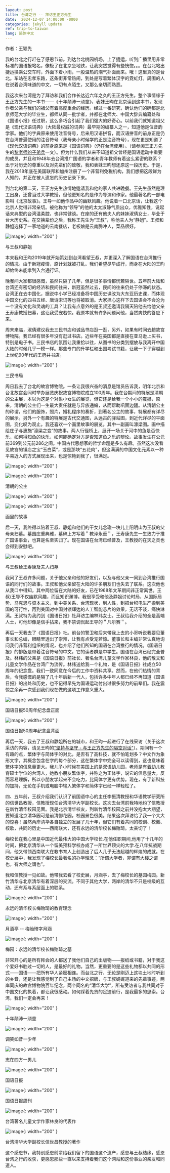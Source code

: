 ```yaml
---
layout: post
title: 台湾之行 -- 拜访王正方先生
date:  2024-12-07 14:00:00 -0000
categories: jekyll update
ref: trip-to-taiwan
lang: 简体中文
---
```


作者：王颖先

我的台北之行赶在了感恩节前。到达台北桃园机场，上了捷运，听到广播里用非常标准的国语报站名，像极了在北京坐地铁，让我突然觉得有些恍惚。。。在台北站出捷运换乘公交车时，外面下着小雨，一股温热的潮气扑面而来。哦！这里真的是台北。车站在忠孝东路，这条街非常热闹，到处是写着繁体汉字的霓虹灯。周围的人在说着台湾味道的中文，一切有点陌生，又那么亲切而熟悉。

我这次来台湾是为了拜访和我们合作长达近六年之久的王正方先生。整个事情缘于王正方先生的一本书——《十年颠沛一顽童》，表妹王昀在北京读到这本书，发现作者父亲与我们的祖父有着高度重合的经历。经过一番研究，确认他们的确都是北京师范大学的毕业生，都师从同一批学者，并都在北师大、中国大辞典编纂处和《国语小报》任过职，这么多巧合引起了我们强大的好奇心。以前我们就知道祖父是《现代汉语词典》（大陆最权威的词典）最早期的编纂人之一，知道他是位音韵学家。他们的字典原来使用注音符号，后来用汉语拼音，而汉语拼音的前身正是仍在台湾普遍使用的注音符号（我母亲小时候学的正是注音符号），现在更是知道了《现代汉语词典》的前身原来是《国语词典》（仍在台湾使用）。（请参阅王正方先生的<a href="{{ site.baseurl }}{% link _posts/2019-01-28-prof-li-disciples-cn.md %}">黎老师的子弟兵</a>一文）。但为什么我们从来不知道祖父曾经是国语运动中重要的成员，并且和1948年去台湾推广国语的学者和青年教师有着这么紧密的联系？出于对历史的尊重以及对先辈们的致敬，我和表妹王昀想还原这一段历史。于是，我在2018年底在美国联邦和加州注册了一个非营利免税机构，我们想把这段鲜为人知的，并正在被人遗忘的历史记录下来。

到台北的第二天，王正方先生热情地邀请我和他的家人共进晚餐。王先生虽然是理工出身，还曾当过大学教授，但他更知名的是作为导演和作家。他最著名的一部电影叫《北京故事》。王导一如他作品中的幽默风趣。他说着一口北京话，让我这个北京人觉得非常亲切。被他称为“领导”的他的太太淑静气质出众，优雅知性，说起话来典型的台湾温柔腔，也非常健谈。在座的还有他夫人的妹妹淑倩女士，毕业于台大历史系。在交换辈份之后，我称王先生为“王叔”，称他夫人为“静姐”。王叔和静姐选择了一家地道的云南餐店，老板娘是云南腾冲人，菜品很好。

![image](/assets/imgs/with_peterNFamily.jpg "与王叔和静姐"){: width="200" }

与王叔和静姐

本来我和王昀2019年就开始策划到台湾看望王叔，并更深入了解国语在台湾推行的情况。由于新冠疫情，原计划就被打乱。我们希望尽早成行，而身在大陆的王昀却始终未能拿到入台通行证。

晚餐间大家都很感慨，虽然只隔了几年，但是很多事情都恍若隔世。五年前大陆和台湾还有密切的经济和民间往来，新冠虽然过去，民间的往来仍处于停滞的状态。台湾正在去中国化，据说中小学已经准备将中国历史课改为大东亚历史课，而体现中国文化的四书五经、唐诗宋词等也将被取消。大家担心这样下去国语会不会沦为一个没有文化和灵魂的工具？让我有点意外的是王叔还邀请我隔天陪他去给他父亲王寿康教授扫墓，这让我受宠若惊。我原本就有许多问题问他，当然爽快的答应下来。

周末来临，淑倩建议我去三民书店和诚品书店逛一逛，另外，如果有时间去趟故宫博物院。我已经有很多年没有逛过书店。近些年在美国都是直接在亚马逊上买书，特别是电子书。三民书店的氛围让我重拾以往，从图书的分类到摆放与我离开中国大陆的时候几乎一模一样。那些专门的升学栏和出国考试书籍，让我一下子穿越到上世纪90年代的王府井书店。

![image](/assets/imgs/sanmin_bookstore.jpg "三民书局"){: width="200" }

三民书局

周日我去了台北的故宫博物院。一条让我很兴奋的消息是馆员告诉我，明年北京和台北故宫会同时举办展览庆祝故宫博物院成立100周年。我在台期间的特展是清朝的公主展，本以为这是个对象小女生的展览，但它还是给我一个小小的震撼，原来，清朝的公主们一生最大责任就是与异族通婚，从而帮助巩固边疆。从清朝公主的称谓，他们的服饰，照片，婚礼程序的奏折，到著名公主的故事，特展都有详尽的展示。另外一个有趣的特展是古代交通图，从远古的驿站图，到近代详尽的平面图，变化叹为观止。我还喜欢一个画里故事的展览。其中一副画叫濠梁图。画中描绘庄子与惠施“濠梁之变”的故事。两人行径桥上，展开一场关于河中的鱼是否快乐，如何得知鱼的快乐，如何能确定对方是否知道鱼之乐的辩论。故事发生在公元前369到公元前286之间。中国古代思想家的哲学命题是多么有趣。虽然这次没看见故宫的镇店之宝“玉白菜”，或是那块“五花肉”，但这满满的中国文化元素以一种平易近人的方式展现出来，也是惊艳到我了，很满足。

![image](/assets/imgs/qingdynasty_princess1.jpg "清朝的公主1"){: width="200" }

![image](/assets/imgs/qingdynasty_princess2.jpg "清朝的公主2"){: width="200" }

清朝的公主

![image](/assets/imgs/story_in_drawings1.jpg "画里的故事1"){: width="200" }

![image](/assets/imgs/story_in_drawings2.jpg "画里的故事2"){: width="200" }

画里的故事

后一天，我终得以陪着王叔、静姐和他们的干女儿念瑜一块儿上阳明山为王叔的父母亲扫墓。墓园庄重典雅，墓碑上方写着＂教泽永垂＂，王寿康先生一生致力于推广国语事业，也算是名至实归了。现在国语在台湾已经普及，王教授的在天之灵也会得到安慰吧。

![image](/assets/imgs/wangshoukang_memorial.jpg "与王叔给王寿康及夫人扫墓"){: width="200" }

与王叔给王寿康及夫人扫墓

我问了王叔许多问题，关于他父亲和他的好友们，以及与他父亲一同到台湾推行国语的同行们的故事。王叔和他父亲留在大陆的许多朋友们也失去了联系。这次他也从我口中得知，其中两位留在大陆的好友，已在1968年文革期间非正常离世。王叔/王导不仅幽默风趣，而且知识渊博。我很享受和他及静姐讨论时局，从国际局势、马克思与资本主义，到中美关系、台湾现状，到人性，到把台积电生产搬到美国的可行性，再到美国对中国封锁辉达的人工智能芯片的效果，无话不谈，痛快淋漓。王叔特为我约到《国语日报》社拜访主编林玮女士。王叔给我介绍的全是高端人士，可他却像是信手拈来，我不禁调侃起王导的＂凡尔赛＂。

再后一天我去了《国语日报》社。前台的警卫和后来带我上去的小哥听说我要见董事长和总编，眼睛里透出了崇拜，让我有点受宠若惊。董事长和主编非常认真地询问我们非营利组织的情况，也介绍了他们所知的国语在台湾推行的情况。《国语日报》的排版是带着注音符号的中文，它的读者群是中学生。国语在台湾已经完全普及。林纬的父亲是《国语日报》前社长、著名台湾儿童文学作家林良，他的散文和儿童文学作品在台湾广为流传。林纬送给我一个礼物，是《国语日报》社成立50周年的纪念盘。我们一致同意在今后的工作中资料共享。然而，在他们热情的背后，令我感慨的是隔了几十年后新一代人，包括许多中年人都已经不再知道《国语日报》的出处和历史，也不记得早先为国语运动付出过很多努力的前辈们。我在震惊之余再一次感到我们现在做的这项工作意义重大。

![image](/assets/imgs/chinesedailyanniversary1.jpg "国语日报50周年纪念盘正面"){: width="200" }

国语日报50周年纪念盘正面

![image](/assets/imgs/chinesedailyanniversary2.jpg "国语日报50周年纪念盘背面"){: width="200" }

国语日报50周年纪念盘背面

再后一天，我去了王叔和静姐所在的城市，和王昀一起进行了在线采访（关于这次采访的内容，请见王昀的<a href="{{ site.baseurl }}{% link _posts/2024-12-01-chatWPeterWang-cn.md %}">"坚持与坚守 - 与王正方先生的隔空对话"</a>）。期间有一个有趣的点，繁体字与简体字的对比，是否有了高科技，就不怕笔划多？中文作为象形文字，其概念包含在字的每个部分，这在繁体字中完全可以读得到，这也意味着繁体字的信息量更大。我儿子小时候在美国上的是双语幼儿园，老师是有着幼儿教育硕士学位的台湾人，她教小朋友繁体字，并称之为正体字，说它的信息量大，反而容易理解，所以小朋友学起来不会吃力，比简体字更有优势。现在，有了新科技的加持，无论在手机或电脑中输入繁体字和简体字已经一样轻松了。

四、五年前，王叔介绍我们认识了前国语中心的主任李振清教授和华语教学研究所的信世昌教授，信教授现任台湾清华大学副校长。这次去台湾前我特地约了信教授在新竹清华校园见面。我是北京清华校友，到新竹清华校园之前并没抱太大期望，要知道北京清华园可是前清御花园，校园景色很美。结果这次拜访给了我一个大大的惊喜！虽然两岸清华各自独立的发展了几十年，但它们有着共同的校训、校徽、校歌，共同的历史——西南联大，还有永远的清华校长梅贻琦。太亲切了！

梅校长在我心里是中国近代最伟大的中国大学校长.在他任职期间,他用了十几年的时间，把北京清华从一个留美预科学校办成了一所世界顶尖的大学.在八年抗战期间，他又带领西南联大在教书育人上创造出了后人几乎无法超越的辉煌的成就。在校史展中，我发现了梅校长最著名的办学理念：“所谓大学者，非谓有大楼之谓也，有大师之谓也”。

我和信教授一见如故。他带我去看了校史展，月涵亭，去了梅校长的墓园梅园。新竹清华与北京清华有着深层的交流。不同于其他大学，两岸的清华不只是校级的互动，还有系与系层面上的联系。

![image](/assets/imgs/mei_quote.jpg "永远的清华校长梅贻琦的教育理念"){: width="200" }

永远的清华校长梅贻琦的教育理念

![image](/assets/imgs/yuehan_pavilion.jpg "月涵亭"){: width="200" }

月涵亭 -- 梅贻琦字月涵

![image](/assets/imgs/mei_garden.jpg "梅园：永远的清华校长梅贻琦之墓"){: width="200" }

梅园：永远的清华校长梅贻琦之墓


非常开心的是所有拜会的人都送了我他们自己的出版物——报纸或书籍，对于我这个爱好书胜过一切的人，是最好的礼物。当然，更重要的是这些礼物都以共同的形式——国语——把所有华人紧密相连。而台北之行，无论是刚迈上这块土地时听到的乡音，还是让我感觉到了自己主场的中文招牌，与王叔娓娓道来的先辈事迹，两岸同庆的故宫博物院百年纪念，两个同名的“清华大学”，所有受访者与我共同对于中国文化的执着，都让我很感动。如何踩着先贤的足迹前行，是我最多的思索。台湾，我们一定会再来！

![image](/assets/imgs/peterwang_trilogy1.jpg "十年颠沛一顽童"){: width="200" }

十年颠沛一顽童

![image](/assets/imgs/peterwang_trilogy2.jpg "调笑如昔一少年"){: width="200" }

调笑如昔一少年

![image](/assets/imgs/peterwang_trilogy3.jpg "志在四方yi男儿"){: width="200" }

志在四方一男儿

![image](/assets/imgs/chinesedaily1.jpg "国语日报"){: width="200" }

国语日报

![image](/assets/imgs/chinesedaily2.jpg "国语日报周刊"){: width="200" }

国语日报周刊

![image](/assets/imgs/linliang_works.jpg "台湾著名儿童文学作家林良的代表作"){: width="200" }

台湾著名儿童文学作家林良的代表作

![image](/assets/imgs/xishichang_works.jpg "台湾清华大学副校长信世昌教授的著作"){: width="200" }

台湾清华大学副校长信世昌教授的著作

这个感恩节，我特别感恩前辈给我们留下的国语这个遗产，感恩与王叔结缘，感恩台湾之行的收获，更感恩那些一直以来支持着我们这个网站和这份事业的亲友和同道人。


